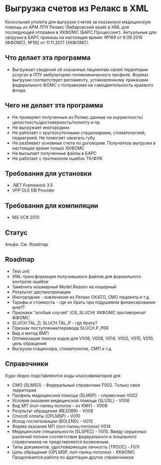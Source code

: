 # Выгрузка счетов из Релакс в XML

Консольная утилита для выгрузки счетов за оказанную медицинскую помощь из АРМ ЛПУ Релакс (Хабаровский край) в XML  для последующей отправки в ХКФОМС (БАРС.Процессинг). Актуальные для загрузки в БАРС приказы на настоящее время: №169 от 9.09.2016 (ФФОМС), №192 от 11.11.2017 (ХКФОМС).

## Что делает эта программа
- Выгружает сведения об оказанных пациентам своей территории услугах в ЛПУ амбулаторно-поликлинического профиля. Формат выгрузки соответствует регламенту, установленному приказами федерального ФОМС с поправками на самодеятельность краевого фонда.

## Чего не делает эта программа
- Не проверяет полученные из Релакс данные на корректность/целостность/достоверность/полноту и пр.
- Не выгружает иногородних
- Не работает с круглосуточными стационарами, стоматологией, педиатрией. Не помогает закатать губу
- Не разбивает основные счета по договорам. Получатель выгрузки в настоящее время только ХКФОМС
- Не высылает полученные файлы в БАРС
- Не работает с протоколом ошибок ТК/ФЛК

## Требования для установки
- .NET Framework 3.5
- VFP OLE DB Provider

## Требования для компиляции
- MS VC# 2010

## Статус
Альфа. См. Roadmap

## Roadmap
- Test unit
- XML-трансформация получившихся файлов для формального контроля ошибок
- Заменить кошмарный Model.Reason на кошерный
- Результат диспансеризации
- Иногородние - извлечение из Релакс ОКАТО, СМО пациента и т.д.
- Тарифы и стоимость - где их брать при подушевом финансировании мля??
- Признаки "особый случай" (OS_SLUCH) ХКФОМС противоречат ФФОМС
- SLUCH.TAL_D, SLUCH.TAL_P - где брать?
- Признак поступления/перевода SLUCH.P_PER
- Вид и метод ВМП
- Оптимизация поиска кодов для V006, V008, V014, V002, V015, V010, цель обращения
- Выгрузка стационара, стоматологии, СМП и т.д.

## Справочники
Худо-бедно подставляются коды классификаторов для
- СМО (SLMSO) - Федеральный справочник F002. Только своя территория
- Профиль медицинской помощи (SLMSP) - справочник V002
- Условия оказания медицинской помощи (SLUSL) - V006
- Вид МП (пол-палец-потолок - из КМУ) - V008
- Результат обращения (REZOBR) - V009
- Способ оплаты (OPLMSP) - V010
- Исход госпиталиации (BOLEND) - V012
- Форма оказания МП (пол-палец-потолок) V014
- Медицинские специальности (SLSPEC) - V015. Ввиду серьезных различий полное соответствие федерального и локального справочников не представляется возможным.
- Типы документов, удостоверяющих личность (TPDOC) - F011
- Цель обращения (OPLMSP, пол-палец-потолок) - ХКФОМС
Продолжается работа по адаптации других справочников
